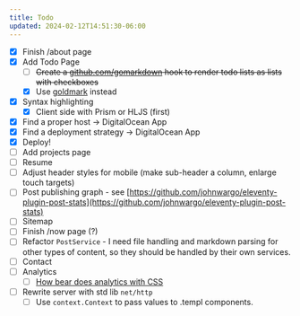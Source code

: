 ```yaml
---
title: Todo
updated: 2024-02-12T14:51:30-06:00
---
```


- [x] Finish /about page
- [x] Add Todo Page
  - [ ] ~~Create a [github.com/gomarkdown](https://github.com/gomarkdown/markdown) hook to render todo lists as lists with checkboxes~~
  - [x] Use [goldmark](https://github.com/yuin/goldmark) instead
- [x] Syntax highlighting
  - [x] Client side with Prism or HLJS (first)
- [x] Find a proper host -> DigitalOcean App
- [x] Find a deployment strategy -> DigitalOcean App
- [x] Deploy!
- [ ] Add projects page
- [ ] Resume
- [ ] Adjust header styles for mobile (make sub-header a column, enlarge touch targets)
- [ ] Post publishing graph - see [https://github.com/johnwargo/eleventy-plugin-post-stats](https://github.com/johnwargo/eleventy-plugin-post-stats)
- [ ] Sitemap
- [ ] Finish /now page (?)
- [ ] Refactor `PostService` - I need file handling and markdown parsing for other types of content, so they should be handled by their own services.
- [ ] Contact
- [ ] Analytics
  - [ ] [How bear does analytics with CSS](https://herman.bearblog.dev/how-bear-does-analytics-with-css/)
- [ ] Rewrite server with std lib `net/http`
  - [ ] Use `context.Context` to pass values to .templ components.